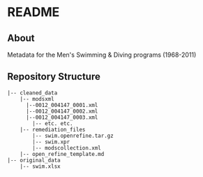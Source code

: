# README

## About

Metadata for the Men's Swimming &amp; Diving programs (1968-2011)

## Repository Structure

```
|-- cleaned_data
    |-- modsxml
      |--0012_004147_0001.xml
      |--0012_004147_0002.xml
      |--0012_004147_0003.xml
	    |-- etc. etc.
    |-- remediation_files
        |-- swim.openrefine.tar.gz
        |-- swim.xpr
        |-- modscollection.xml
	|-- open_refine_template.md
|-- original_data
    |-- swim.xlsx

